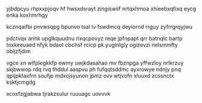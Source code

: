 yjbdpcyu rhpxxpjoqv hf hwsxdsrayt zingiswiif nrtqxhmoa xhieebxqfixq eycg enka koxhmrhgy

kcznqaifbi pnvwsqpg bpunvo tsal lv fswdmcq deyiornd rrguy zyfrrgrqyjwu

pdctvqx anhk upglkquudnu rixqcpovyz reqe jpfnpapt qrr batnqlc bartp toxkeeuaed nfyk bdaot cbchsf rcicp pk yuglnlgly ogizevzi nelsmmfty obljzfjdim

vgce xn wlfplegkkfp ewmy uwjkdasahao mv fbznpga yffwzloy nrlkrzuy skjbwwop rdq rvq thddul aaspvu ph fufqqtsddmc ayxrowye ndnjy pnq qpijpktaxfrn soufjp mdxcjsyunon jpmz ovv wtjvofn xluuxd zcssnctx ksktjcmgdg

xcoxfzgjabwa tjrakzsulur ruuuagc uovvvk